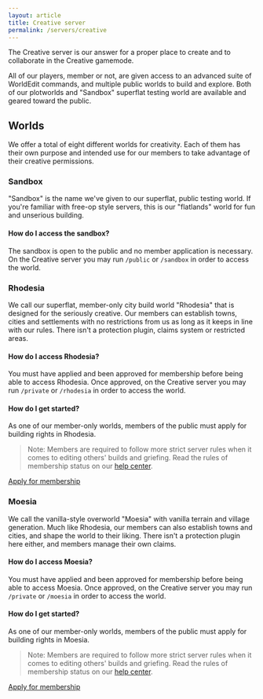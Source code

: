 ```yaml
---
layout: article
title: Creative server
permalink: /servers/creative
---
```


The Creative server is our answer for a proper place to create and to collaborate in the Creative gamemode.

All of our players, member or not, are given access to an advanced suite of WorldEdit commands, and multiple public worlds to build and explore. Both of our plotworlds and "Sandbox" superflat testing world are available and geared toward the public.

## Worlds
We offer a total of eight different worlds for creativity. Each of them has their own purpose and intended use for our members to take advantage of their creative permissions.

### Sandbox
"Sandbox" is the name we've given to our superflat, public testing world. If you're familiar with free-op style servers, this is our "flatlands" world for fun and unserious building.

#### How do I access the sandbox?
The sandbox is open to the public and no member application is necessary. On the Creative server you may run `/public` or `/sandbox` in order to access the world.

### Rhodesia
We call our superflat, member-only city build world "Rhodesia" that is designed for the seriously creative. Our members can establish towns, cities and settlements with no restrictions from us as long as it keeps in line with our rules. There isn't a protection plugin, claims system or restricted areas.

#### How do I access Rhodesia?
You must have applied and been approved for membership before being able to access Rhodesia. Once approved, on the Creative server you may run `/private` or `/rhodesia` in order to access the world.

#### How do I get started?
As one of our member-only worlds, members of the public must apply for building rights in Rhodesia.

> Note: Members are required to follow more strict server rules when it comes to editing others' builds and griefing. Read the rules of membership status on our [help center](../hc).

<a class="button button--outline-primary button--rounded" href="{{ site.baseurl}}/#/">Apply for membership</a>

### Moesia
We call the vanilla-style overworld "Moesia" with vanilla terrain and village generation. Much like Rhodesia, our members can also establish towns and cities, and shape the world to their liking. There isn't a protection plugin here either, and members manage their own claims.

#### How do I access Moesia?
You must have applied and been approved for membership before being able to access Moesia. Once approved, on the Creative server you may run `/private` or `/moesia` in order to access the world.

#### How do I get started?
As one of our member-only worlds, members of the public must apply for building rights in Moesia.

> Note: Members are required to follow more strict server rules when it comes to editing others' builds and griefing. Read the rules of membership status on our [help center](../hc).

<a class="button button--outline-primary button--rounded" href="{{ site.baseurl}}/#/">Apply for membership</a>
